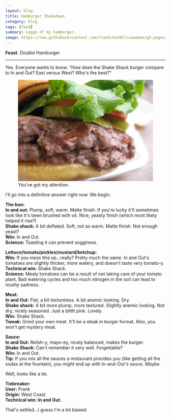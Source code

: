 ```yaml
---
layout: blog
title: Hamburger Shakedown
category: blog
tags: [food]  
summary: Leggo of my hamburger.
image: https://raw.githubusercontent.com/frankchen07/ccaveman/gh-pages/images/blog/031613_shake_shack_courtesy_fc.jpg
---
```


**Feast.** Double Hamburger.

---

Yes. Everyone wants to know. "How does the Shake Shack burger compare to In and Out? East versus West? Who's the best?"

<figure>
    <img src="https://raw.githubusercontent.com/frankchen07/ccaveman/gh-pages/images/blog/031613_shake_shack_courtesy_fc.jpg"></img>
    <figcaption>You've got my attention.</figcaption>
</figure>

I'll go into a definitive answer right now. We begin.

**The bun:**  
**In and out:** Plump, soft, warm. Matte finish. If you're lucky it'll sometimes look like it's been brushed with oil. Nice, yeasty finish (which most likely helped it rise?)  
**Shake shack:** A bit deflated. Soft, not as warm. Matte finish. Not enough yeast?  
**Win:** In and Out.  
**Science:** Toasting it can prevent sogginess.  

**Lettuce/tomato/pickles/mustard/ketchup:**  
**Win:** If you mess this up...really? Pretty much the same. In and Out's tomatoes are slightly thicker, more watery, and doesn't taste very tomato-y.  
**Technical win:** Shake Shack.  
**Science:** Mealy tomatoes can be a result of not taking care of your tomato plant. Bad watering cycles and too much nitrogen in the soil can lead to mushy sadness.  

**Meat:**  
**In and Out:** Flat, a bit textureless. A bit anemic looking. Dry.  
**Shake shack:** A bit more plump, more textured. Slightly anemic looking. Not dry, nicely seasoned. Just a bitttt pink. Lovely.  
**Win:** Shake Shack.  
**Tweak:** Grind your own meat. It'll be a steak in burger format. Also, you won't get mystery meat.  

**Sauce:**  
**In and Out:** Relish-y, mayo-ey, nicely balanced, makes the burger.  
**Shake Shack:** Can't remember it very well. Forgettable?  
**Win:** In and Out.  
**Tip:** If you mix all the sauces a restaurant provides you (like getting all the sodas at the fountain), you *might* end up with In-and-Out's sauce. *Maybe.*

Well, looks like a tie.

**Tiebreaker:**  
**User:** Frank  
**Origin:** West Coast  
**Technical win: In and Out.**  

That's settled...I guess I'm a bit biased.
